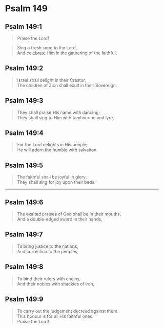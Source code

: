 # Psalm 149

## Psalm 149:1

> Praise the Lord!

> Sing a fresh song to the Lord,  
> And celebrate Him in the gathering of the faithful.

## Psalm 149:2

> Israel shall delight in their Creator;  
> The children of Zion shall exult in their Sovereign.

## Psalm 149:3

> They shall praise His name with dancing;  
> They shall sing to Him with tambourine and lyre.

## Psalm 149:4

> For the Lord delights in His people;  
> He will adorn the humble with salvation.

## Psalm 149:5

> The faithful shall be joyful in glory;  
> They shall sing for joy upon their beds.

---

## Psalm 149:6

> The exalted praises of God shall be in their mouths,  
> And a double-edged sword in their hands,

## Psalm 149:7

> To bring justice to the nations,  
> And correction to the peoples,

## Psalm 149:8

> To bind their rulers with chains,  
> And their nobles with shackles of iron,

## Psalm 149:9

> To carry out the judgement decreed against them.  
> This honour is for all His faithful ones.  
> Praise the Lord!

